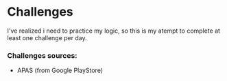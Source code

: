 # Challenges

I've realized i need to practice my logic, so this is my atempt to complete at least one challenge per day.

### Challenges sources:
- APAS (from Google PlayStore)